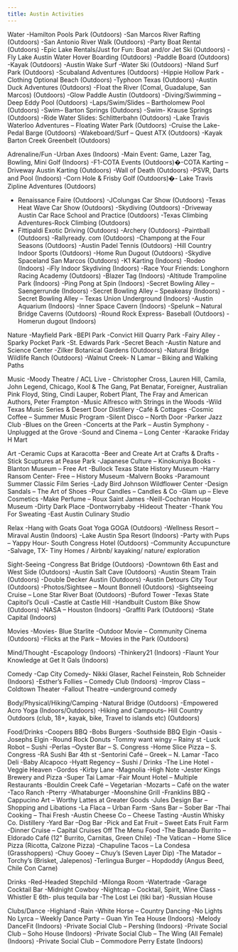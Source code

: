 ```yaml
---
title: Austin Activities
---
```



Water
-Hamilton Pools Park (Outdoors)
-San Marcos River Rafting (Outdoors)
-San Antonio River Walk (Outdoors)
-Party Boat Rental (Outdoors)
-Epic Lake Rentals/Just for Fun: Boat and/or Jet Ski (Outdoors)
-Fly Lake Austin Water Hover Boarding (Outdoors)
-Paddle Board (Outdoors)
-Kayak (Outdoors)
-Austin Wake Surf -Water Ski (Outdoors)
-Nland Surf Park (Outdoors)
-Scubaland Adventures (Outdoors)
-Hippie Hollow Park -Clothing Optional Beach (Outdoors)
-Typhoon Texas (Outdoors)
-Austin Duck Adventures (Outdoors)
-Float the River (Comal, Guadalupe, San Marcos) (Outdoors)
-Glow Paddle Austin (Outdoors)
-Diving/Swimming – Deep Eddy Pool (Outdoors)
-Laps/Swim/Slides – Bartholomew Pool (Outdoors)
-Swim– Barton Springs (Outdoors)
-Swim- Krause Springs (Outdoors)
-Ride Water Slides: Schlitterbahn (Outdoors)
-Lake Travis Waterloo Adventures – Floating Water Park (Outdoors)
-Cruise the Lake- Pedal Barge (Outdoors)
-Wakeboard/Surf – Quest ATX (Outdoors)
-Kayak Barton Creek Greenbelt (Outdoors)
 
Adrenaline/Fun
-Urban Axes  (Indoors)
-Main Event: Game, Lazer Tag, Bowling, Mini Golf (Indoors)
-F1-COTA Events  (Outdoors)�-COTA Karting – Driveway Austin Karting (Outdoors)
-Wall of Death (Outdoors)
-PSVR, Darts and Pool (Indoors)
-Corn Hole & Frisby Golf (Outdoors)�- Lake Travis Zipline Adventures (Outdoors)
- Renaissance Faire (Outdoors)
-JColungas Car Show (Outdoors)
-Texas Heat Wave Car Show (Outdoors)
-Skydiving (Outdoors)
-Driveway Austin Car Race School and Practice (Outdoors)
-Texas Climbing Adventures-Rock Climbing (Outdoors)
- Fittipaldi Exotic Driving (Outdoors)
-Archery (Outdoors)
-Paintball (Outdoors)
-Rallyready. com (Outdoors)
-Champong at the Four Seasons (Outdoors)
-Austin Padel Tennis (Outdoors)
-Hill Country Indoor Sports (Outdoors)
-Home Run Dugout (Outdoors)
-Skydive Spaceland San Marcos (Outdoors)
-K1 Karting (Indoors)
-Rodeo (Indoors)
-iFly Indoor Skydiving (Indoors)
-Race Your Friends: Longhorn Racing Academy (Outdoors)
-Blazer Tag (Indoors)
-Altitude Trampoline Park (Indoors)
-Ping Pong at Spin (Indoors)
-Secret Bowling Alley – Saengerrunde (Indoors)
-Secret Bowling Alley – Speakeasy (Indoors)
-Secret Bowling Alley – Texas Union Underground (Indoors)
-Austin Aquarium (Indoors)
-Inner Space Cavern (Indoors)
-Spelunk – Natural Bridge Caverns (Outdoors)
-Round Rock Express- Baseball (Outdoors)
-Homerun dugout (Indoors)
 
Nature
-Mayfield Park
-BEPI Park
-Convict Hill Quarry Park
-Fairy Alley
-Sparky Pocket Park
-St. Edwards Park
-Secret Beach
-Austin Nature and Science Center
-Zilker Botanical Gardens (Outdoors)
-Natural Bridge Wildlife Ranch (Outdoors)
-Walnut Creek- N Lamar – Biking and Walking Paths
 
 
 
 
 
Music
-Moody Theatre / ACL Live - Christopher Cross, Lauren Hill, Camila, John Legend, Chicago, Kool & The Gang, Pat Benatar, Foreigner, Australian Pink Floyd, Sting, Cindi Lauper, Robert Plant, The Fray and American Authors, Peter Frampton
-Music Alfresco with Strings in the Woods
-Wild Texas Music Series & Desert Door Distillery
-Café & Cottages
-Cosmic Coffee – Summer Music Program
-Silent Disco – North Door
-Parker Jazz Club
-Blues on the Green
-Concerts at the Park – Austin Symphony
-Unplugged at the Grove
-Sound and Cinema – Long Center
-Karaoke Friday H Mart
 
Art
-Ceramic Cups at Karacotta
-Beer and Create Art at Crafts & Drafts
-Stick Scuptures at Pease Park
-Japanese Culture – Kinokuniya Books
-Blanton Museum – Free Art
-Bullock Texas State History Museum
-Harry Ransom Center- Free – History Museum
-Malvern Books
-Paramount Summer Classic Film Series
-Lady Bird Johnson Wildflower Center
-Design Sandals – The Art of Shoes
-Pour Candles – Candles & Co
-Glam up – Eleve Cosmetics
-Make Perfume – Roux Saint James
-Neill-Cochran House Museum
-Dirty Dark Place
-Dontworrybaby
-Hideout Theater
-Thank You For Sweating
-East Austin Culinary Studio
 
Relax
-Hang with Goats Goat Yoga GOGA (Outdoors)
-Wellness Resort – Miraval Austin (Indoors)
-Lake Austin Spa Resort (Indoors)
-Party with Pups – Yappy Hour- South Congress Hotel (Outdoors)
-Community Accupuncture
-Salvage, TX- Tiny Homes / Airbnb/ kayaking/ nature/ exploration 
 
Sight-Seeing
-Congress Bat Bridge (Outdoors)
-Downtown 6th East and West Side (Outdoors)
-Austin Salt Cave (Outdoors)
-Austin Steam Train (Outdoors)
-Double Decker Austin (Outdoors)
-Austin Detours City Tour (Outdoors)
-Photos/Sightsee – Mount Bonnell (Outdoors)
-Sightseeing Cruise – Lone Star River Boat (Outdoors)
-Buford Tower
-Texas State Capitol’s Oculi
-Castle at Castle Hill
-Handbuilt Custom Bike Show (Outdoors)
-NASA – Houston (Indoors)
-Graffiti Park (Outdoors)
-State Capital (Indoors)
 
Movies
-Movies- Blue Starlite
-Outdoor Movie – Community Cinema (Outdoors)
-Flicks at the Park – Movies in the Park (Outdoors)
 
Mind/Thought
-Escapology (Indoors)
-Thinkery21  (Indoors)
-Flaunt Your Knowledge at Get It Gals (Indoors)
 
Comedy
-Cap City Comedy- Nikki Glaser, Rachel Feinstein, Rob Schneider (Indoors)
-Esther’s Follies – Comedy Club (Indoors)
-Improv Class – Coldtown Theater
-Fallout Theatre –underground comedy
 
Body/Physical/Hiking/Camping
-Natural Bridge (Outdoors)
-Empowered Acro Yoga (Indoors/Outdoors)
-Hiking and Campouts– Hill Country Outdoors (club, 18+, kayak, bike, Travel to islands etc) (Outdoors)
 
 
Food/Drinks
-Coopers BBQ
-Bobs Burgers
-Southside BBQ Elgin
-Oasis
-Josephs Elgin
-Round Rock Donuts
-Tommy want wingy – Rainy st
-Luck Robot – Sushi
-Perlas –Oyster Bar – S. Congress
-Home Slice Pizza – S. Congress
-RA Sushi Bar 4th st
-Sentorini Café – Greek – N. Lamar
-Taco Deli
-Baby Alcapoco
-Hyatt Regency – Sushi / Drinks
-The Line Hotel
-Veggie Heaven
-Gordos
-Kirby Lane
-Magnolia
-High Note
-Jester Kings Brewery and Pizza
-Super Tai Lamar
-Fair Mount Hotel – Multiple Restaurants
-Bouldin Creek Café – Vegetarian
-Mozarts – Café on the water
-Taco Ranch
-Pterry
-Whataburger
-Moonshine Grill
-Franklins BBQ
-Cappucino Art – Worthy Lattes at Greater Goods
-Jules Design Bar – Shopping and Libations
-La Flaca – Urban Farm
-Sans Bar – Sober Bar
-Thai Cooking – Thai Fresh
-Austin Cheese Co – Cheese Tasting
-Austin Whisky Co. Distillery
-Yard Bar –Dog Bar
-Pick and Eat Fruit – Sweet Eats Fruit Farm
-Dinner Cruise – Capital Cruises
Off The Menu Food
-The Banado Burrito – Eldorado Café (12" Burrito, Carnitas, Green Chile)
-The Vatican – Home Slice Pizza (Ricotta, Calzone Pizza)
-Chapuline Tacos – La Condesa (Grasshoppers)
-Chuy Gooey – Chuy’s (Seven Layer Dip)
-The Matador – Torchy’s (Brisket, Jalepenos)
-Terlingua Burger – Hopdoddy (Angus Beed, Chile Con Carne)
 
Drinks
-Red-Headed Stepchild
-Milonga Room
-Watertrade
-Garage Cocktail Bar
-Midnight Cowboy
-Nightcap – Cocktail, Spirit, Wine Class
-Whistler E 6th- plus tequila bar
-The Lost Lei (tiki bar)
-Russian House
 
Clubs/Dance
-Highland
-Rain
-White Horse – Country Dancing
-No Lights No Lyrca – Weekly Dance Party – Guan Yin Tea House (Indoors)
-Melody DanceFit (Indoors)
-Private Social Club – Pershing (Indoors)
-Private Social Club – Soho House (Indoors)
-Private Social Club – The Wing (All Female) (Indoors)
-Private Social Club – Commodore Perry Estate (Indoors)
